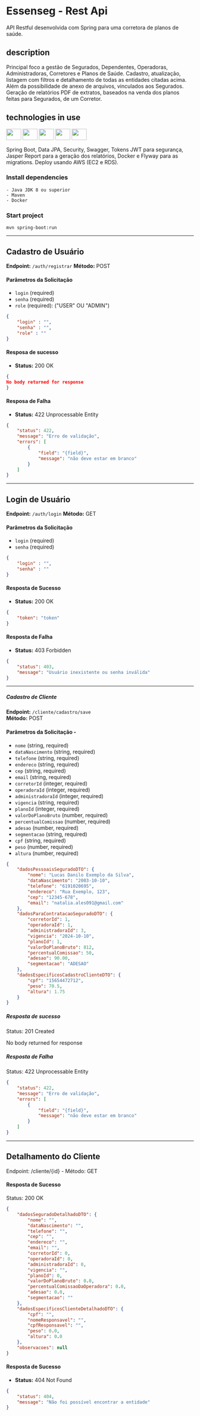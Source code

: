 # Essenseg - Rest Api

API Restful desenvolvida com Spring para uma corretora de planos de saúde. 

## description

Principal foco a gestão de Segurados, Dependentes, Operadoras, Administradoras, Corretores e Planos de Saúde.
Cadastro, atualização, listagem com filtros e detalhamento de todas as entidades citadas acima. 
Além da possibilidade de anexo de arquivos, vinculados aos Segurados. Geração de relatórios PDF de extratos, 
baseados na venda dos planos feitas para Segurados, de um Corretor.
## technologies in use

<div>
<img height="30" width="40" src="https://github.com/tandpfun/skill-icons/blob/main/icons/Java-Light.svg"/>
<img height="30" width="40" src="https://github.com/tandpfun/skill-icons/blob/main/icons/Spring-Light.svg" />
<img height="30" width="40" src="https://github.com/tandpfun/skill-icons/blob/main/icons/MySQL-Light.svg" />
<img height="30" width="40" src="https://github.com/tandpfun/skill-icons/blob/main/icons/Docker.svg"/>
<img height="30" width="40" src="https://github.com/tandpfun/skill-icons/blob/main/icons/AWS-Light.svg"/>
</div>

Spring Boot, Data JPA, Security, Swagger, Tokens JWT para segurança, Jasper Report para a geração dos relatórios,
Docker e Flyway para as migrations. Deploy usando AWS (EC2 e RDS).

### Install dependencies

```shell
- Java JDK 8 ou superior
- Maven
- Docker
```

### Start project

```shell
mvn spring-boot:run
```
--------------------------------------------------------------------

## Cadastro de Usuário

**Endpoint:** `/auth/registrar` **Método:** POST

#### Parâmetros da Solicitação

- `login` (required)
- `senha` (required)
- `role` (required): ("USER" OU "ADMIN")

```json
{
	"login" : "",
	"senha" : "",
	"role" : ""
}
```

#### Resposa de sucesso

- **Status:** 200 OK

```json
{
No body returned for response
}
```

#### Resposa de Falha

- **Status:** 422 Unprocessable Entity

```json
{
	"status": 422,
	"message": "Erro de validação",
	"errors": [
		{
			"field": "{field}",
			"message": "não deve estar em branco"
		}
	]
}
```

--------------------------------------------------------------------

## Login de Usuário

**Endpoint:** `/auth/login` **Método:** GET

#### Parâmetros da Solicitação

- `login` (required)
- `senha` (required)

```json
{
	"login" : "",
	"senha" : ""
}
```

#### Resposta de Sucesso

- **Status:** 200 OK

```json
{
	"token": "token"
}
```

#### Resposta de Falha

- **Status:** 403 Forbidden

```json
{
	"status": 403,
	"message": "Usuário inexistente ou senha inválida"
}
```

--------------------------------------------------------------------

##### Cadastro de Cliente

**Endpoint:** `/cliente/cadastro/save`  
**Método:** POST

#### Parâmetros da Solicitação -

- `nome` (string, required) 
- `dataNascimento` (string, required) 
- `telefone` (string, required) 
- `endereco` (string, required) 
- `cep` (string, required) 
- `email` (string, required) 
- `corretorId` (integer, required) 
- `operadoraId` (integer, required) 
- `administradoraId` (integer, required) 
- `vigencia` (string, required) 
- `planoId` (integer, required) 
- `valorDoPlanoBruto` (number, required) 
- `percentualComissao` (number, required) 
- `adesao` (number, required) 
- `segmentacao` (string, required) 
- `cpf` (string, required) 
- `peso` (number, required) 
- `altura` (number, required) 

```json
{
	"dadosPessoaisSeguradoDTO": {
		"nome": "Lucas Danilo Exemplo da Silva",
		"dataNascimento": "2003-10-10",
		"telefone": "6191020695",
		"endereco": "Rua Exemplo, 123",
		"cep": "12345-678",
		"email": "natalia.ales091@gmail.com"
	},
	"dadosParaContratacaoSeguradoDTO": {
		"corretorId": 1,
		"operadoraId": 1,
		"administradoraId": 3,
		"vigencia": "2024-10-10",
		"planoId": 1,
		"valorDoPlanoBruto": 812, 
		"percentualComissao": 50,
		"adesao": 90.00,
		"segmentacao": "ADESAO"
	},
	"dadosEspecificosCadastroClienteDTO": {
		"cpf": "15654472712",
		"peso": 70.5,
		"altura": 1.75
	}
}
```

##### Resposta de sucesso

Status: 201 Created

No body returned for response

##### Resposta de Falha

Status: 422 Unprocessable Entity

```json
{
	"status": 422,
	"message": "Erro de validação",
	"errors": [
		{
			"field": "{field}",
			"message": "não deve estar em branco"
		}
	]
}
```
--------------------------------------------------------------------

## Detalhamento do Cliente

Endpoint: /cliente/{id} - Método: GET

#### Resposta de Sucesso

Status: 200 OK

```json
{
	"dadosSeguradoDetalhadoDTO": {
		"nome": "",
		"dataNascimento": "",
		"telefone": "",
		"cep": "",
		"endereco": "",
		"email": "",
		"corretorId": 0,
		"operadoraId": 0,
		"administradoraId": 0,
		"vigencia": "",
		"planoId": 0,
		"valorDoPlanoBruto": 0.0,
		"percentualComissaoDaOperadora": 0.0,
		"adesao": 0.0,
		"segmentacao": ""
	},
	"dadosEspecificosClienteDetalhadoDTO": {
		"cpf": "",
		"nomeResponsavel": "",
		"cpfResponsavel": "",
		"peso": 0.0,
		"altura": 0.0
	},
	"observacoes": null
}
```

#### Resposta de Sucesso

- **Status:** 404 Not Found


```json
{
	"status": 404,
	"message": "Não foi possível encontrar a entidade"
}

```

